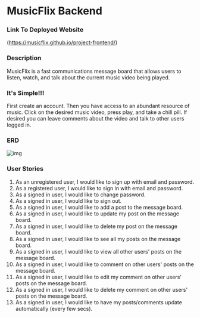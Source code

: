 # MusicFlix Backend
### Link To Deployed Website
(https://musicflix.github.io/project-frontend/)

### Description
MusicFlix is a fast communications message board that allows users to listen, watch, and talk about the current music video being played.

### It's Simple!!!
First create an account. Then you have access to an abundant resource of music.
Click on the desired music video, press play, and take a chill pill. If desired you can leave comments about the video and talk to other
users logged in.

### ERD
![img](https://imgur.com/YXJgGmv)

### User Stories
1. As an unregistered user, I would like to sign up with email and password.<br>
2. As a registered user, I would like to sign in with email and password.<br>
3. As a signed in user, I would like to change password.<br>
4. As a signed in user, I would like to sign out.<br>
5. As a signed in user, I would like to add a post to the message board.<br>
6. As a signed in user, I would like to update my post on the message board.<br>
7. As a signed in user, I would like to delete my post on the message board.<br>
8. As a signed in user, I would like to see all my posts on the message board.<br>
9. As a signed in user, I would like to view all other users' posts on the message board.<br>
10. As a signed in user, I would like to comment on other users' posts on the message board.<br>
11. As a signed in user, I would like to edit my comment on other users' posts on the message board.<br>
12. As a signed in user, I would like to delete my comment on other users' posts on the message board.<br>
13. As a signed in user, I would like to have my posts/comments update automatically (every few secs).
